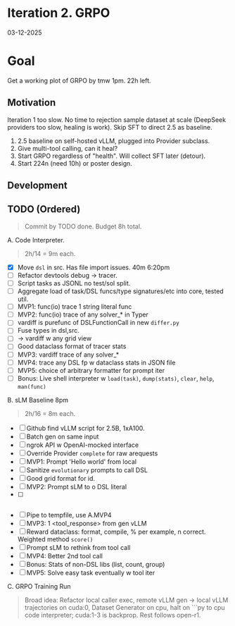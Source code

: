 # Iteration 2. GRPO
 
03-12-2025

# Goal

Get a working plot of GRPO by tmw 1pm. 22h left.

## Motivation

Iteration 1 too slow. No time to rejection sample dataset at scale (DeepSeek providers too slow, healing is work). Skip SFT to direct 2.5 as baseline.
1. 2.5 baseline on self-hosted vLLM, plugged into Provider subclass.
2. Give multi-tool calling, can it heal?
3. Start GRPO regardless of "health". Will collect SFT later (detour).
4. Start 224n (need 10h) or poster design.

## Development

## TODO (Ordered)

> Commit by TODO done. Budget 8h total.

A. Code Interpreter.
> 2h/14 = 9m each.
- [x] Move `dsl` in src. Has file import issues. 40m 6:20pm
- [ ] Refactor devtools debug -> tracer.
- [ ] Script tasks as JSONL no test/sol split.
- [ ] Aggregate load of task/DSL funcs/type signatures/etc into core, tested util.
- [ ] MVP1: func(io) trace 1 string literal func
- [ ] MVP2: func(io) trace of any solver_* in Typer
- [ ] vardiff is purefunc of DSLFunctionCall in new `differ.py`
- [ ] Fuse types in dsl,src.
- [ ] -> vardiff w any grid view
- [ ] Good dataclass format of tracer stats
- [ ] MVP3: vardiff trace of any solver_*
- [ ] MVP4: trace any DSL fp w dataclass stats in JSON file
- [ ] MVP5: choice of arbitrary formatter for prompt iter
- [ ] Bonus: Live shell interpreter w `load(task)`, `dump(stats)`, `clear`, `help`, `man(func)`

B. sLM Baseline 8pm
> 2h/16 = 8m each.
- [ ] Github find vLLM script for 2.5B, 1xA100.
- [ ] Batch gen on same input
- [ ] ngrok API w OpenAI-mocked interface
- [ ] Override Provider `complete` for raw arequests
- [ ] MVP1: Prompt 'Hello world' from local
- [ ] Sanitize `evolutionary` prompts to call DSL
- [ ] Good grid format for id.
- [ ] MVP2: Prompt sLM to o DSL literal
- [ ] ```py format reward 
- [ ] Pipe to tempfile, use A.MVP4
- [ ] MVP3: 1 <tool_response> from gen vLLM
- [ ] Reward dataclass: format, compile, % per example, n correct. Weighted method `score()` 
- [ ] Prompt sLM to rethink from tool call
- [ ] MVP4: Better 2nd tool call
- [ ] Bonus: Stats of non-DSL libs (list, count, group)
- [ ] MVP5: Solve easy task eventually w tool iter

C. GRPO Training Run
>

> Broad idea: Refactor local caller exec, remote vLLM gen -> local vLLM trajectories on cuda:0, Dataset Generator on cpu, halt on ```py to cpu code interpreter; cuda:1-3 is backprop. Rest follows open-r1.